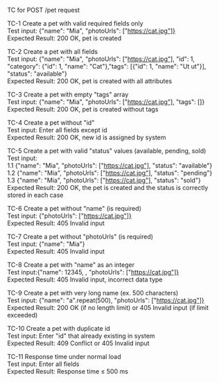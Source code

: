 TC for POST /pet request

TC-1 Create a pet with valid required fields only
<br>Test input: {"name": "Mia", "photoUrls": ["https://сat.jpg"]} 
<br>Expected Result: 200 OK, pet is created

TC-2 Create a pet with all fields
<br>Test input: {"name": "Mia", "photoUrls": ["https://cat.jpg"], "id": 1, "category": {"id": 1, "name": "Cat"},"tags": [{"id": 1, "name": "Ut ut"}], "status": "available"}
<br>Expected Result: 200 OK, pet is created with all attributes

TC-3 Create a pet with empty "tags" array
<br>Test input: {"name": "Mia", "photoUrls": ["https://сat.jpg"], "tags": []}
<br>Expected Result: 200 OK, pet is created without tags

TC-4 Create a pet without "id"
<br>Test input: Enter all fields except id
<br>Expected Result: 200 OK, new id is assigned by system

TC-5 Create a pet with valid "status" values (available, pending, sold)
<br>Test input: 
<br>  1.1 {"name": "Mia", "photoUrls": ["https://cat.jpg"], "status": "available"}
<br>  1.2 {"name": "Mia", "photoUrls": ["https://cat.jpg"], "status": "pending"}
<br>  1.3 {"name": "Mia", "photoUrls": ["https://cat.jpg"], "status": "sold"}
<br>Expected Result: 200 OK, the pet is created and the status is correctly stored in each case

TC-6 Create a pet without "name" (is required)
<br>Test input: {"photoUrls": ["https://сat.jpg"]}
<br>Expected Result: 405 Invalid input

TC-7 Create a pet without "photoUrls" (is required)
<br>Test input: {"name": "Mia"}
<br>Expected Result: 405 Invalid input

TC-8 Create a pet with "name" as an integer
<br>Test input:{"name": 12345, , "photoUrls": ["https://cat.jpg"]}
<br>Expected Result: 405 Invalid input, incorrect data type

TC-9 Create a pet with very long name (ex. 500 characters)
<br>Test input: {"name": "a".repeat(500), "photoUrls": ["https://cat.jpg"]}
<br>Expected Result: 200 OK (if no length limit) or 405 Invalid input (if limit exceeded)

TC-10 Create a pet with duplicate id
<br>Test input: Enter "id" that already existing in system
<br>Expected Result: 409 Conflict or 405 Invalid input

TC-11 Response time under normal load
<br>Test input: Enter all fields 
<br>Expected Result: Response time ≤ 500 ms
